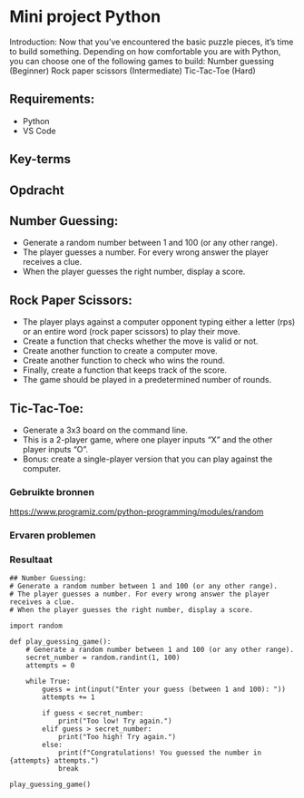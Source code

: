 # Mini project Python

Introduction:
Now that you’ve encountered the basic puzzle pieces, it’s time to build something. Depending on how comfortable you are with Python, you can choose one of the following games to build:
Number guessing (Beginner)
Rock paper scissors (Intermediate)
Tic-Tac-Toe (Hard)

## Requirements:
* Python
* VS Code



## Key-terms


## Opdracht

## Number Guessing:
* Generate a random number between 1 and 100 (or any other range).
* The player guesses a number. For every wrong answer the player receives a clue.
* When the player guesses the right number, display a score.

## Rock Paper Scissors:
* The player plays against a computer opponent typing either a letter (rps) or an entire word (rock paper scissors) to play their move.
* Create a function that checks whether the move is valid or not.
* Create another function to create a computer move.
* Create another function to check who wins the round.
* Finally, create a function that keeps track of the score.
* The game should be played in a predetermined number of rounds.

## Tic-Tac-Toe:
* Generate a 3x3 board on the command line.
* This is a 2-player game, where one player inputs “X” and the other player inputs “O”.
* Bonus: create a single-player version that you can play against the computer.

### Gebruikte bronnen

https://www.programiz.com/python-programming/modules/random


### Ervaren problemen

### Resultaat
```
## Number Guessing:
# Generate a random number between 1 and 100 (or any other range).
# The player guesses a number. For every wrong answer the player receives a clue.
# When the player guesses the right number, display a score.

import random

def play_guessing_game():
    # Generate a random number between 1 and 100 (or any other range).
    secret_number = random.randint(1, 100)
    attempts = 0

    while True:
        guess = int(input("Enter your guess (between 1 and 100): "))
        attempts += 1

        if guess < secret_number:
            print("Too low! Try again.")
        elif guess > secret_number:
            print("Too high! Try again.")
        else:
            print(f"Congratulations! You guessed the number in {attempts} attempts.")
            break

play_guessing_game()
```

